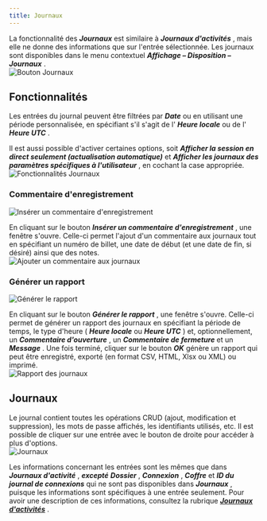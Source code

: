 ```yaml
---
title: Journaux
---
```

La fonctionnalité des ***Journaux*** est similaire à ***Journaux d'activités*** , mais elle ne donne des informations que sur l'entrée sélectionnée. Les journaux sont disponibles dans le menu contextuel ***Affichage – Disposition – Journaux*** .  
![Bouton Journaux](https://webdevolutions.azureedge.net/docs/fr/rdm/windows/RDMWin2028.png) 

## Fonctionnalités 

Les entrées du journal peuvent être filtrées par ***Date*** ou en utilisant une période personnalisée, en spécifiant s'il s'agit de l' ***Heure locale*** ou de l' ***Heure UTC*** .  

Il est aussi possible d'activer certaines options, soit ***Afficher la session en direct seulement (actualisation automatique)*** et ***Afficher les journaux des paramètres spécifiques à l'utilisateur*** , en cochant la case appropriée.  
![Fonctionnalités Journaux](https://webdevolutions.azureedge.net/docs/fr/rdm/windows/RDMWin2030.png) 

### Commentaire d'enregistrement 

![Insérer un commentaire d'enregistrement](https://webdevolutions.azureedge.net/docs/fr/rdm/windows/RDMWin2032.png) 

En cliquant sur le bouton ***Insérer un commentaire d'enregistrement*** , une fenêtre s'ouvre. Celle-ci permet l'ajout d'un commentaire aux journaux tout en spécifiant un numéro de billet, une date de début (et une date de fin, si désiré) ainsi que des notes.  
![Ajouter un commentaire aux journaux](https://webdevolutions.azureedge.net/docs/fr/rdm/windows/RDMWin2031.png) 

### Générer un rapport 

![Générer le rapport](https://webdevolutions.azureedge.net/docs/fr/rdm/windows/RDMWin2033.png) 

En cliquant sur le bouton ***Générer le rapport*** , une fenêtre s'ouvre. Celle-ci permet de générer un rapport des journaux en spécifiant la période de temps, le type d'heure ( ***Heure locale*** ou ***Heure UTC*** ) et, optionnellement, un ***Commentaire d'ouverture*** , un ***Commentaire de fermeture*** et un ***Message*** . Une fois terminé, cliquer sur le bouton ***OK*** génère un rapport qui peut être enregistré, exporté (en format CSV, HTML, Xlsx ou XML) ou imprimé.  
![Rapport des journaux](https://webdevolutions.azureedge.net/docs/fr/rdm/windows/RDMWin2034.png) 

## Journaux 

Le journal contient toutes les opérations CRUD (ajout, modification et suppression), les mots de passe affichés, les identifiants utilisés, etc. Il est possible de cliquer sur une entrée avec le bouton de droite pour accéder à plus d'options.  
![Journaux](https://webdevolutions.azureedge.net/docs/fr/rdm/windows/RDMWin2029.png) 

Les informations concernant les entrées sont les mêmes que dans ***Journaux d'activité*** , ***excepté*** ***Dossier*** , ***Connexion*** , ***Coffre*** et ***ID du journal de connexions*** qui ne sont pas disponibles dans ***Journaux*** , puisque les informations sont spécifiques à une entrée seulement. Pour avoir une description de ces informations, consultez la rubrique [***Journaux d'activités***](/fr/rdm/windows/commands/view/view/activity-logs/) . 


